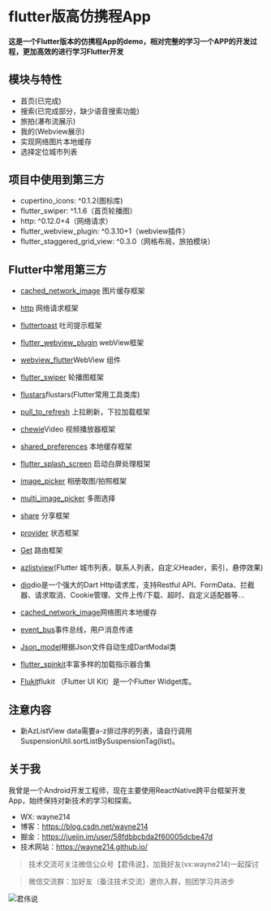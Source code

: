 # flutter版高仿携程App

#### 这是一个Flutter版本的仿携程App的demo，相对完整的学习一个APP的开发过程，更加高效的进行学习Flutter开发

## 模块与特性
- 首页(已完成)
- 搜索(已完成部分，缺少语音搜索功能)
- 旅拍(瀑布流展示)
- 我的(Webview展示)
- 实现网络图片本地缓存
- 选择定位城市列表

## 项目中使用到第三方
 - cupertino_icons: ^0.1.2(图标库)
 - flutter_swiper: ^1.1.6（首页轮播图）
 - http: ^0.12.0+4（网络请求）
 - flutter_webview_plugin: ^0.3.10+1（webview插件）
 - flutter_staggered_grid_view: ^0.3.0（网格布局，旅拍模块）
 
 
## Flutter中常用第三方
- [cached_network_image](https://pub.dev/packages/cached_network_image) 图片缓存框架
- [http](https://pub.dev/packages/http) 网络请求框架
- [fluttertoast](https://pub.dev/packages/fluttertoast) 吐司提示框架
- [flutter_webview_plugin](https://pub.dev/packages/flutter_webview_plugin) webView框架
- [webview_flutter](https://pub.dev/packages/webview_flutter)WebView 组件
- [flutter_swiper](https://pub.dev/packages/flutter_swiper) 轮播图框架
- [flustars](https://pub.dev/packages/flustars)flustars(Flutter常用工具类库) 
- [pull_to_refresh](https://pub.dev/packages/pull_to_refresh) 上拉刷新，下拉加载框架
- [chewie](https://pub.dev/packages/chewie)Video 视频播放器框架
- [shared_preferences](https://pub.dev/packages/shared_preferences) 本地缓存框架
- [flutter_splash_screen](https://pub.dev/packages/flutter_splash_screen) 启动白屏处理框架
- [image_picker](https://pub.dev/packages/image_picker) 相册取图/拍照框架
- [multi_image_picker](https://pub.dev/packages/multi_image_picker) 多图选择
- [share](https://pub.dev/packages/share) 分享框架
- [provider](https://pub.dev/packages/provider) 状态框架
- [Get](https://pub.dev/packages/get) 路由框架
- [azlistview](https://github.com/flutterchina/azlistview)(Flutter 城市列表，联系人列表，自定义Header，索引，悬停效果)
- [dio](https://github.com/flutterchina/dio)dio是一个强大的Dart Http请求库，支持Restful API、FormData、拦截器、请求取消、Cookie管理、文件上传/下载、超时、自定义适配器等...
- [cached_network_image](https://pub.flutter-io.cn/packages/cached_network_image)网络图片本地缓存
- [event_bus](https://pub.flutter-io.cn/packages/event_bus#-installing-tab-)事件总线，用户消息传递
- [Json_model](https://pub.dev/packages/json_model)根据Json文件自动生成DartModal类
- [flutter_spinkit](https://pub.dev/packages/flutter_spinkit)丰富多样的加载指示器合集

- [Flukit](https://github.com/flutterchina/flukit)flukit （Flutter UI Kit）是一个Flutter Widget库。

 
## 注意内容
-  新AzListView data需要a-z排过序的列表，请自行调用SuspensionUtil.sortListBySuspensionTag(list)。
 
## 关于我

我曾是一个Android开发工程师，现在主要使用ReactNative跨平台框架开发App，始终保持对新技术的学习和探索。

- WX: wayne214
- 博客：https://blog.csdn.net/wayne214
- 掘金：https://juejin.im/user/58fdbbcbda2f60005dcbe47d
- 技术网站：https://wayne214.github.io/


> 技术交流可关注微信公众号【君伟说】，加我好友(vx:wayne214)一起探讨 

> 微信交流群：加好友（备注技术交流）邀你入群，抱团学习共进步

![君伟说](https://github.com/wayne214/flutter_wtrip/blob/master/images/%E5%90%9B%E4%BC%9F%E8%AF%B4.png)